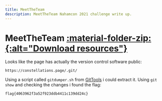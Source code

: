 ```yaml
---
title: MeetTheTeam
description: MeetTheTeam Nahamcon 2021 challenge write up.
---
```


# MeetTheTeam <a href='/assets/resources/CTFs/Nahamcon_2021/MeetTheTeam-resources.zip' title="Download resources"> :material-folder-zip:{:alt="Download resources"} </a>

Looks like the page has actually the version control software public:

```
https://constellations.page/.git/
```

Using a script called `gitdumper.sh` from [GitTools](https://github.com/internetwache/GitTools) i could extract it. Using `git show` and checking the changes i found the flag:

```
flag{4063962f3a52f923ddb4411c139dd24c}
```
